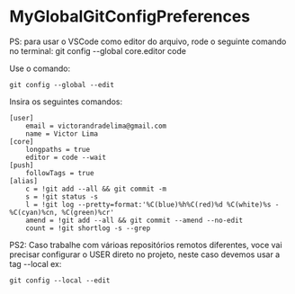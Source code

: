 # MyGlobalGitConfigPreferences

PS: para usar o VSCode como editor do arquivo, rode o seguinte comando no terminal:
git config --global core.editor code

Use o comando:
```
git config --global --edit
```

Insira os seguintes comandos:

```
[user]
	email = victorandradelima@gmail.com
	name = Victor Lima
[core]
	longpaths = true
	editor = code --wait
[push]
	followTags = true
[alias]
	c = !git add --all && git commit -m
	s = !git status -s
	l = !git log --pretty=format:'%C(blue)%h%C(red)%d %C(white)%s - %C(cyan)%cn, %C(green)%cr'
	amend = !git add --all && git commit --amend --no-edit
	count = !git shortlog -s --grep
```

PS2: Caso trabalhe com várioas repositórios remotos diferentes, voce vai precisar configurar o USER direto no projeto, neste caso devemos usar a tag --local ex:
```
git config --local --edit
```